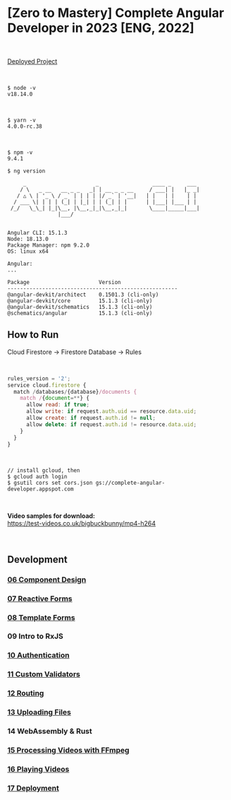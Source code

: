 # [Zero to Mastery] Complete Angular Developer in 2023 [ENG, 2022]

<br/>

[Deployed Project](https://complete-angular-developer.vercel.app/)

<br/>

```
$ node -v
v18.14.0
```

<br/>

```
$ yarn -v
4.0.0-rc.38
```

<br/>

```
$ npm -v
9.4.1
```

```
$ ng version

     _                      _                 ____ _     ___
    / \   _ __   __ _ _   _| | __ _ _ __     / ___| |   |_ _|
   / △ \ | '_ \ / _` | | | | |/ _` | '__|   | |   | |    | |
  / ___ \| | | | (_| | |_| | | (_| | |      | |___| |___ | |
 /_/   \_\_| |_|\__, |\__,_|_|\__,_|_|       \____|_____|___|
                |___/


Angular CLI: 15.1.3
Node: 18.13.0
Package Manager: npm 9.2.0
OS: linux x64

Angular:
...

Package                      Version
------------------------------------------------------
@angular-devkit/architect    0.1501.3 (cli-only)
@angular-devkit/core         15.1.3 (cli-only)
@angular-devkit/schematics   15.1.3 (cli-only)
@schematics/angular          15.1.3 (cli-only)

```

## How to Run

Cloud Firestore -> Firestore Database -> Rules

<br/>

```js
rules_version = '2';
service cloud.firestore {
  match /databases/{database}/documents {
    match /{document=**} {
      allow read: if true;
      allow write: if request.auth.uid == resource.data.uid;
      allow create: if request.auth.id != null;
      allow delete: if request.auth.id != resource.data.uid;
    }
  }
}
```

<br/>

```
// install gcloud, then
$ gcloud auth login
$ gsutil cors set cors.json gs://complete-angular-developer.appspot.com
```

<br/>

**Video samples for download:**  
https://test-videos.co.uk/bigbuckbunny/mp4-h264

<br/>

## Development

### [06 Component Design](./docs/Chapter06.md)

### [07 Reactive Forms](./docs/Chapter07.md)

### [08 Template Forms](./docs/Chapter08.md)

### 09 Intro to RxJS

### [10 Authentication](./docs/Chapter10.md)

### [11 Custom Validators](./docs/Chapter11.md)

### [12 Routing](./docs/Chapter12.md)

### [13 Uploading Files](./docs/Chapter13.md)

### 14 WebAssembly & Rust

### [15 Processing Videos with FFmpeg](./docs/Chapter15.md)

### [16 Playing Videos](./docs/Chapter16.md)

### [17 Deployment](./docs/Chapter17.md)
